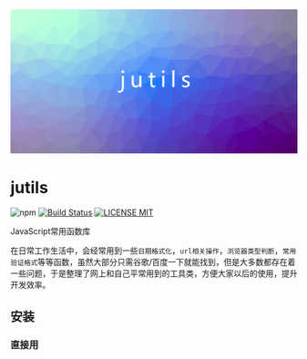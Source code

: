 <a href="https://github.com/dong-sir/jutils">
<img src="./asset/jutils-logo.jpg" alt="logo">
</a>

# jutils

![npm](https://img.shields.io/npm/v/jutils-src) [![Build Status](https://travis-ci.org/dong-sir/jutils.svg?branch=master)](https://travis-ci.org/dong-sir/jutils) [![LICENSE MIT](https://img.shields.io/npm/l/jutils.svg)](https://www.npmjs.com/package/jutils-src)



JavaScript常用函数库

在日常工作生活中，会经常用到一些`日期格式化`，`url相关操作`，`浏览器类型判断`，`常用验证格式`等等函数，虽然大部分只需谷歌/百度一下就能找到，但是大多数都存在着一些问题，于是整理了网上和自己平常用到的工具类，方便大家以后的使用，提升开发效率。



## 安装

### 直接用 <code><script></code> 引入

直接下载并用 `<script>` 标签引入，`jutils` 会被注册为一个全局变量。

``` html
<script src="jutils.min.js"></script>
<script>
  var browser = jutils.getBrowserInfo()
</script>
```

#### CDN

你也可以这样使用最新版本：

```html
<script src="https://cdn.jsdelivr.net/npm/jutils-src"></script>
```



### NPM

NPM 能很好地和 webpack 模块打包器配合使用。

``` bash
# 最新稳定版
$ npm install jutils-src
```



## API 目录

### 浏览器

* [getBrowserInfo](#getBrowserInfo) 获取浏览器信息
* [isCss3Support](#isCss3Support) 判断浏览器是否支持css3

### 数组

* [arrayUniq](#arrayUniq) 高性能数组去重



### 日期

* [formatDate](#formatDate) 时间戳的转换（自定义格式）
* [getTimeInterval](#getTimeInterval) 获取两个时间的间隔的天、小时、分钟和秒



## API 说明

### getBrowserInfo

获取浏览器信息

```javascript
jutils.getBrowserInfo();
//{name: "Chrome", version: "76.0.3809.100"}
```

### isCss3Support

判断是否支持css3

```javascript
jutils.isCss3Support() ? true : false
```

### arrayUniq

高性能数组去重

``` javascript
jutils.arrayUniq([0,1,2,2,3,4,4,5,6]);
// [0, 1, 2, 3, 4, 5, 6]
```

### formatDate

时间戳的转换（自定义格式）

> 年、月、日、时、分、秒

```javascript
var date = jutils.formatDate(new Date(1533686888*1000),"YYYY-MM-DD HH:ii:ss");
console.log(date);
// 2019-07-09 19:44:01
```

### getTimeInterval

获取两个时间的间隔，返回间隔的天、小时、分钟和秒。 注意：*结束时间要大于开始时间否则返回空*

``` javascript
jutils.getTimeInterval("开始时间", "结束时间");
//例：
jutils.getTimeInterval(1567562605000, 1567649014000)
//1天0小时0分钟9秒
```

